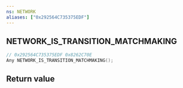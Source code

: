 ```yaml
---
ns: NETWORK
aliases: ["0x292564C735375EDF"]
---
```

## NETWORK_IS_TRANSITION_MATCHMAKING

```c
// 0x292564C735375EDF 0x8262C70E
Any NETWORK_IS_TRANSITION_MATCHMAKING();
```


## Return value
